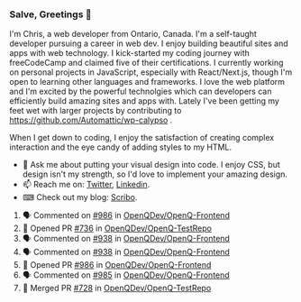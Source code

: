 ### Salve, Greetings 👋

I'm Chris, a web developer from Ontario, Canada. I'm a self-taught developer pursuing a career in web dev. I enjoy building beautiful sites and apps with web technology.
I kick-started my coding journey with freeCodeCamp and claimed five of their certifications.  I currently working on personal projects in JavaScript, especially with React/Next.js, though I'm open to learning other languages and frameworks. I love the web platform and I'm excited by the powerful technolgies which can developers can efficiently build amazing sites and apps with. Lately I've been getting my feet wet with larger projects by contributing to https://github.com/Automattic/wp-calypso .

When I get down to coding, I enjoy the satisfaction of creating complex interaction and the eye candy of adding styles to my HTML. 

- 💬 Ask me about putting your visual design into code. I enjoy CSS, but design isn't my strength, so I'd love to implement your amazing design.
- 📫 Reach me on: [Twitter](https://twitter.com/Christo28120856), [Linkedin](https://www.linkedin.com/in/christopher-stevers-07b9a5204/).
- ⌨ Check out my blog: [Scribo](https://christopherstevers.cf).
<!--
**Christopher-Stevers/Christopher-Stevers** is a ✨ _special_ ✨ repository because its `README.md` (this file) appears on your GitHub profile.

Here are some ideas to get you started:

- 🔭 I’m currently working on ...
- 🌱 I’m currently learning ...
- 👯 I’m looking to collaborate on ...
- 🤔 I’m looking for help with ...
- 😄 Pronouns: ...
- ⚡ Fun fact: ...
-->

<!--START_SECTION:activity-->
1. 🗣 Commented on [#986](https://github.com/OpenQDev/OpenQ-Frontend/issues/986) in [OpenQDev/OpenQ-Frontend](https://github.com/OpenQDev/OpenQ-Frontend)
2. 💪 Opened PR [#736](https://github.com/OpenQDev/OpenQ-TestRepo/pull/736) in [OpenQDev/OpenQ-TestRepo](https://github.com/OpenQDev/OpenQ-TestRepo)
3. 🗣 Commented on [#938](https://github.com/OpenQDev/OpenQ-Frontend/issues/938) in [OpenQDev/OpenQ-Frontend](https://github.com/OpenQDev/OpenQ-Frontend)
4. 🗣 Commented on [#938](https://github.com/OpenQDev/OpenQ-Frontend/issues/938) in [OpenQDev/OpenQ-Frontend](https://github.com/OpenQDev/OpenQ-Frontend)
5. 💪 Opened PR [#986](https://github.com/OpenQDev/OpenQ-Frontend/pull/986) in [OpenQDev/OpenQ-Frontend](https://github.com/OpenQDev/OpenQ-Frontend)
6. 🗣 Commented on [#985](https://github.com/OpenQDev/OpenQ-Frontend/issues/985) in [OpenQDev/OpenQ-Frontend](https://github.com/OpenQDev/OpenQ-Frontend)
7. 🎉 Merged PR [#728](https://github.com/OpenQDev/OpenQ-TestRepo/pull/728) in [OpenQDev/OpenQ-TestRepo](https://github.com/OpenQDev/OpenQ-TestRepo)
<!--END_SECTION:activity-->
